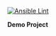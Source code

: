 [![Ansible Lint](https://github.com/chornberger-c2c/ansible-ping/actions/workflows/ansible-lint.yml/badge.svg)](https://github.com/chornberger-c2c/ansible-ping/actions/workflows/ansible-lint.yml)

**Demo Project**
